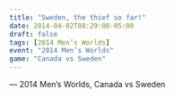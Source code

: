 ```yaml
---
title: "Sweden, the thief so far!"
date: 2014-04-02T08:29:00-05:00
draft: false
tags: [2014 Men’s Worlds]
event: "2014 Men’s Worlds"
game: "Canada vs Sweden"
---
```

— 2014 Men’s Worlds, Canada vs Sweden
<!--more--> 